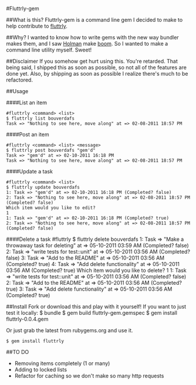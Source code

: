 #Fluttrly-gem

##What is this?
Fluttrly-gem is a command line gem I decided to make to help contribute to
[fluttrly](http://github.com/excid3/fluttrly).


##Why?
I wanted to know how to write gems with the new way bundler makes them, and I saw
[Holman](http://github.com/holman) make [boom](http://github.com/holman/boom). So I wanted to make a
command line utility myself. Sweet!


##Disclaimer
If you somehow get hurt using this. You're retarded. That being said, I shipped this as soon as possible,
so not all of the features are done yet. Also, by shipping as soon as possible I realize there's much
to be refactored.


##Usage

####List an item

    #fluttrly <command> <list>
    $ fluttrly list bouverdafs
    Task => "Nothing to see here, move along" at => 02-08-2011 18:57 PM 

####Post an item

    #fluttrly <command> <list> <message>
    $ fluttrly post bouverdafs "gem'd"
    Task => "gem'd" at => 02-10-2011 16:18 PM 
    Task => "Nothing to see here, move along" at => 02-08-2011 18:57 PM 
    
####Update a task

    #fluttrly <command> <list>
    $ fluttrly update bouverdafs
    1: Task => "gem'd" at => 02-10-2011 16:18 PM (Completed? false)
    2: Task => "Nothing to see here, move along" at => 02-08-2011 18:57 PM (Completed? false)
    Which item would you like to edit?
    1
    1: Task => "gem'd" at => 02-10-2011 16:18 PM (Completed? true)
    2: Task => "Nothing to see here, move along" at => 02-08-2011 18:57 PM (Completed? false)
    
####Delete a task
    #fluttrly <command> <list>
    $ fluttrly delete bouverdafs
    1: Task => "Make a throwaway task for deleting" at => 05-10-2011 03:59 AM (Completed? false)
    2: Task => "write tests for test::unit" at => 05-10-2011 03:56 AM (Completed? false)
    3: Task => "Add to the README" at => 05-10-2011 03:56 AM (Completed? true)
    4: Task => "Add delete functionality" at => 05-10-2011 03:56 AM (Completed? true)
    Which item would you like to delete?
    1
    1: Task => "write tests for test::unit" at => 05-10-2011 03:56 AM (Completed? false)
    2: Task => "Add to the README" at => 05-10-2011 03:56 AM (Completed? true)
    3: Task => "Add delete functionality" at => 05-10-2011 03:56 AM (Completed? true)



##Install
    Fork or download this and play with it yourself! If you want to just test
    it locally:
    $ bundle
    $ gem build fluttrly-gem.gemspec
    $ gem install fluttrly-0.0.4.gem

Or just grab the latest from rubygems.org and use it.

    $ gem install fluttrly



##TO DO
* Removing items completely (1 or many)
* Adding to locked lists 
* Refactor for caching so we don't make so many http requests


